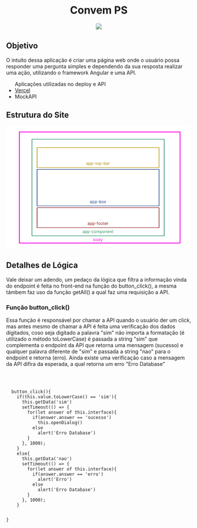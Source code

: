 <h1 align="Center">Convem PS</h1>
<p align="center">
<img src="https://img.shields.io/badge/STATUS-FINALIZADO-red"/>
</p>
<h2>Objetivo</h2>
<p>O intuito dessa aplicação é criar uma página web onde o usuário possa responder uma 
pergunta simples e dependendo da sua resposta realizar uma ação, utilizando o framework Angular e uma API.
</p>
<ul>
  Aplicações utilizadas no deploy e API
  <li>
    <a href="https://convem-ps.vercel.app/" target="_blank">Vercel</a>
  </li>
  <li>MockAPI</li>
</ul>
<h2>Estrutura do Site</h2>
<img src="https://github.com/Tonny-Francis/Projetos/blob/main/Convem-PS/Front-end/images/Hierarquia.png" width="500px">
<h2>Detalhes de Lógica</h2>
<p>
  Vale deixar um adendo, um pedaço da lógica que filtra a informação vinda do endpoint é feita no front-end na função do button_click(), 
  a mesma támbem faz uso da função getAll() a qual faz uma requisição a API.
</p>
<h3>Função button_click()</h3>
<p>Essa função é responsável por chamar a API quando o usuário der um click, mas antes mesmo de chamar a API é feita uma verificação dos dados digitados, coso seja digitado a palavra "sim" não importa a formatação (é utilizado o método toLowerCase) é passada a string "sim" que complementa o endpoint da API que retorna uma mensagem (sucesso) e qualquer palavra diferente de "sim" e passada a string "nao" para o endpoint e retorna (erro). Ainda existe uma verificação caso a mensagem da API difira da esperada, a qual retorna um erro "Erro Database"</p>
<code>
  <pre>
  button_click(){
    if(this.value.toLowerCase() == 'sim'){
      this.getData('sim')
      setTimeout(() => {
        for(let answer of this.interface){
          if(answer.answer == 'sucesso')
            this.openDialog()
          else
            alert('Erro Database')
        }
      }, 1000);
    }
    else{
      this.getData('nao')
      setTimeout(() => {
        for(let answer of this.interface){
          if(answer.answer == 'erro')
            alert('Erro')
          else
            alert('Erro Database')
        }
      }, 1000);
    }

  }
  </pre>
</code>
